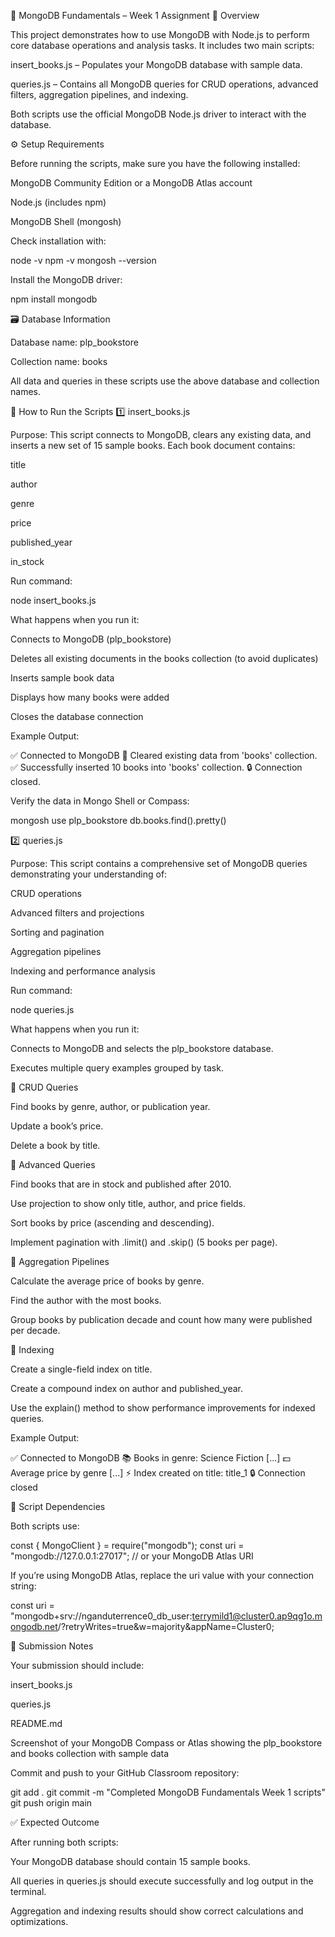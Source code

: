 📘 MongoDB Fundamentals – Week 1 Assignment
🧩 Overview

This project demonstrates how to use MongoDB with Node.js to perform core database operations and analysis tasks.
It includes two main scripts:

insert_books.js – Populates your MongoDB database with sample data.

queries.js – Contains all MongoDB queries for CRUD operations, advanced filters, aggregation pipelines, and indexing.

Both scripts use the official MongoDB Node.js driver to interact with the database.

⚙️ Setup Requirements

Before running the scripts, make sure you have the following installed:

MongoDB Community Edition
 or a MongoDB Atlas
 account

Node.js
 (includes npm)

MongoDB Shell (mongosh)

Check installation with:

node -v
npm -v
mongosh --version


Install the MongoDB driver:

npm install mongodb

🗃️ Database Information

Database name: plp_bookstore

Collection name: books

All data and queries in these scripts use the above database and collection names.

🚀 How to Run the Scripts
1️⃣ insert_books.js

Purpose:
This script connects to MongoDB, clears any existing data, and inserts a new set of 15 sample books.
Each book document contains:

title

author

genre

price

published_year

in_stock

Run command:

node insert_books.js


What happens when you run it:

Connects to MongoDB (plp_bookstore)

Deletes all existing documents in the books collection (to avoid duplicates)

Inserts sample book data

Displays how many books were added

Closes the database connection

Example Output:

✅ Connected to MongoDB
🧹 Cleared existing data from 'books' collection.
✅ Successfully inserted 10 books into 'books' collection.
🔒 Connection closed.


Verify the data in Mongo Shell or Compass:

mongosh
use plp_bookstore
db.books.find().pretty()

2️⃣ queries.js

Purpose:
This script contains a comprehensive set of MongoDB queries demonstrating your understanding of:

CRUD operations

Advanced filters and projections

Sorting and pagination

Aggregation pipelines

Indexing and performance analysis

Run command:

node queries.js


What happens when you run it:

Connects to MongoDB and selects the plp_bookstore database.

Executes multiple query examples grouped by task.

🔹 CRUD Queries

Find books by genre, author, or publication year.

Update a book’s price.

Delete a book by title.

🔹 Advanced Queries

Find books that are in stock and published after 2010.

Use projection to show only title, author, and price fields.

Sort books by price (ascending and descending).

Implement pagination with .limit() and .skip() (5 books per page).

🔹 Aggregation Pipelines

Calculate the average price of books by genre.

Find the author with the most books.

Group books by publication decade and count how many were published per decade.

🔹 Indexing

Create a single-field index on title.

Create a compound index on author and published_year.

Use the explain() method to show performance improvements for indexed queries.

Example Output:

✅ Connected to MongoDB
📚 Books in genre: Science Fiction [...]
💵 Average price by genre [...]
⚡ Index created on title: title_1
🔒 Connection closed

🧠 Script Dependencies

Both scripts use:

const { MongoClient } = require("mongodb");
const uri = "mongodb://127.0.0.1:27017"; // or your MongoDB Atlas URI


If you’re using MongoDB Atlas, replace the uri value with your connection string:

const uri = "mongodb+srv://nganduterrence0_db_user:terrymild1@cluster0.ap9qg1o.mongodb.net/?retryWrites=true&w=majority&appName=Cluster0;

📸 Submission Notes

Your submission should include:

insert_books.js

queries.js

README.md

Screenshot of your MongoDB Compass or Atlas showing the plp_bookstore and books collection with sample data

Commit and push to your GitHub Classroom repository:

git add .
git commit -m "Completed MongoDB Fundamentals Week 1 scripts"
git push origin main

✅ Expected Outcome

After running both scripts:

Your MongoDB database should contain 15 sample books.

All queries in queries.js should execute successfully and log output in the terminal.

Aggregation and indexing results should show correct calculations and optimizations.